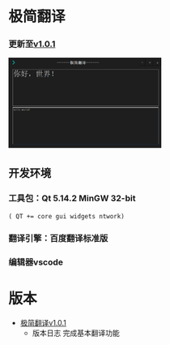# 极简翻译
### 更新至[v1.0.1](https://github.com/X-CenD-Hai/-/tree/master/build/%E6%9E%81%E7%AE%80%E7%BF%BB%E8%AF%91v1.0.1)
<img src="build\Icon\极简翻译v1.0.1.png" width="60%">

## 开发环境
### 工具包：Qt 5.14.2 MinGW 32-bit      
    ( QT += core gui widgets ntwork)
### 翻译引擎：百度翻译标准版
### 编辑器vscode

# 版本 
- [极简翻译v1.0.1](https://github.com/X-CenD-Hai/-/tree/master/build/%E6%9E%81%E7%AE%80%E7%BF%BB%E8%AF%91v1.0.1)
    - 版本日志
    完成基本翻译功能